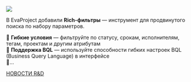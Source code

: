 <!--2025-07-21 12:55:09-->
<div class="yb">
  <div class="rss habr"><img src="https://habrastorage.org/getpro/habr/upload_files/e22/7c3/424/e227c3424aae8926fe48577a623b9733.gif" /><p> В EvaProject добавили <strong>Rich-фильтры</strong> — инструмент для продвинутого поиска по набору параметров.</p><p>🔹 <strong>Гибкие условия</strong> — фильтруйте по статусу, срокам, исполнителям, тегам, проектам и другим атрибутам<br> 🔹 <strong>Поддержка BQL</strong> — используйте способности гибких настроек BQL (Business Query Language) в интерфейсе<br> 🔹... <p class="titl"><a href="https://habr.com/ru/companies/evateam/news/929604/?utm_source=habrahabr&utm_medium=rss&utm_campaign=929604">НОВОСТИ R&amp;D</a></p></div>
</div>
